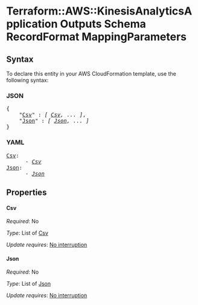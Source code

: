 # Terraform::AWS::KinesisAnalyticsApplication Outputs Schema RecordFormat MappingParameters

## Syntax

To declare this entity in your AWS CloudFormation template, use the following syntax:

### JSON

<pre>
{
    "<a href="#csv" title="Csv">Csv</a>" : <i>[ <a href="outputs-schema-recordformat-mappingparameters-csv.md">Csv</a>, ... ]</i>,
    "<a href="#json" title="Json">Json</a>" : <i>[ <a href="outputs-schema-recordformat-mappingparameters-json.md">Json</a>, ... ]</i>
}
</pre>

### YAML

<pre>
<a href="#csv" title="Csv">Csv</a>: <i>
      - <a href="outputs-schema-recordformat-mappingparameters-csv.md">Csv</a></i>
<a href="#json" title="Json">Json</a>: <i>
      - <a href="outputs-schema-recordformat-mappingparameters-json.md">Json</a></i>
</pre>

## Properties

#### Csv

_Required_: No

_Type_: List of <a href="outputs-schema-recordformat-mappingparameters-csv.md">Csv</a>

_Update requires_: [No interruption](https://docs.aws.amazon.com/AWSCloudFormation/latest/UserGuide/using-cfn-updating-stacks-update-behaviors.html#update-no-interrupt)

#### Json

_Required_: No

_Type_: List of <a href="outputs-schema-recordformat-mappingparameters-json.md">Json</a>

_Update requires_: [No interruption](https://docs.aws.amazon.com/AWSCloudFormation/latest/UserGuide/using-cfn-updating-stacks-update-behaviors.html#update-no-interrupt)

